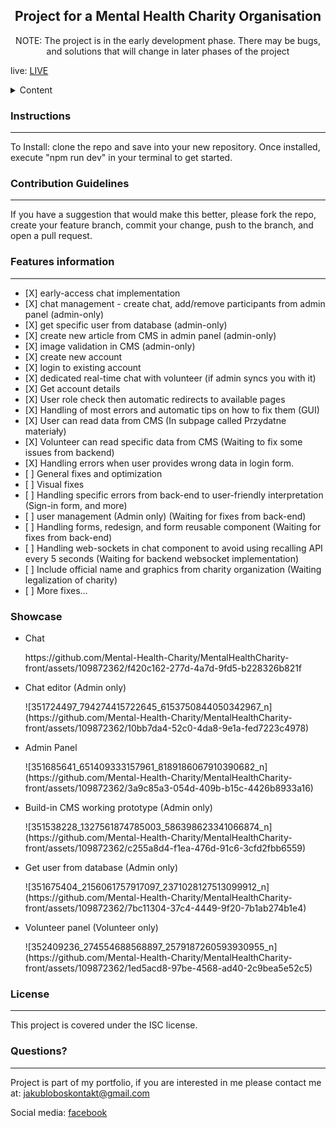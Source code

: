 
  <h2 align="center">Project for a Mental Health Charity Organisation</h2>
  <p align="center">NOTE: The project is in the early development phase. There may be bugs, and solutions that will change in later phases of the project</p>
  <p>live: <a href="https://mentalhealthcharity-front-production.up.railway.app/" target="_blank" rel="noopener">LIVE</a>
  
  <details>
    <summary>Content</summary>
    <ol>
      <li>
        <a href="#instructions">Installation Instructions</a>
      </li>
      <li><a href="#usage">Usage Information</a></li>
      <li><a href="#contributing">Contribution Guidelines</a></li>
      <li><a href="#features">Features list</a></li>
      <li><a href="#questions">Questions, and contact</a></li>
    </ol>
  </details>
  
  <h3 id="instructions">Instructions</h3>
  <hr>
  <p>To Install: clone the repo and save into your new repository. Once installed, execute "npm run dev" in your terminal to get started.</p>
  
  <h3 id="contributing">Contribution Guidelines</h3>
  <hr>
  <p>If you have a suggestion that would make this better, please fork the repo, create your feature branch, commit your change, push to the branch, and open a pull request.</p>
  
  <h3 id="features">Features information</h3>
  <hr>
  <ul>
    <li>[X] early-access chat implementation</li>
    <li>[X] chat management - create chat, add/remove participants from admin panel (admin-only)</li>
    <li>[X] get specific user from database (admin-only)</li>
    <li>[X] create new article from CMS in admin panel (admin-only)</li>
    <li>[X] image validation in CMS (admin-only)</li>
    <li>[X] create new account</li>
    <li>[X] login to existing account</li>
    <li>[X] dedicated real-time chat with volunteer (if admin syncs you with it)</li>
    <li>[X] Get account details</li>
    <li>[X] User role check then automatic redirects to available pages</li>
    <li>[X] Handling of most errors and automatic tips on how to fix them (GUI)</li>
    <li>[X] User can read data from CMS (In subpage called Przydatne materiały)</li>
    <li>[X] Volunteer can read specific data from CMS (Waiting to fix some issues from backend)</li>
    <li>[X] Handling errors when user provides wrong data in login form.</li>
    <li>[ ] General fixes and optimization</li>
    <li>[ ] Visual fixes</li>
    <li>[ ] Handling specific errors from back-end to user-friendly interpretation (Sign-in form, and more)</li>
    <li>[ ] user management (Admin only) (Waiting for fixes from back-end)</li>
    <li>[ ] Handling forms, redesign, and form reusable component (Waiting for fixes from back-end)</li>
    <li>[ ] Handling web-sockets in chat component to avoid using recalling API every 5 seconds (Waiting for backend websocket implementation)</li>
    <li>[ ] Include official name and graphics from charity organization (Waiting legalization of charity)</li>
    <li>[ ] More fixes...</li>
</ul>

<h3>Showcase</h3>
<ul>
  <li>
  <p>Chat</p>
    https://github.com/Mental-Health-Charity/MentalHealthCharity-front/assets/109872362/f420c162-277d-4a7d-9fd5-b228326b821f
  </li>
        <li>
  <p>Chat editor (Admin only)</p>
    ![351724497_794274415722645_6153750844050342967_n](https://github.com/Mental-Health-Charity/MentalHealthCharity-front/assets/109872362/10bb7da4-52c0-4da8-9e1a-fed7223c4978)


  </li>
    <li>
  <p>Admin Panel</p>
    ![351685641_651409333157961_8189186067910390682_n](https://github.com/Mental-Health-Charity/MentalHealthCharity-front/assets/109872362/3a9c85a3-054d-409b-b15c-4426b8933a16)

  </li>
    <li>
  <p>Build-in CMS working prototype (Admin only)</p>
    ![351538228_1327561874785003_586398623341066874_n](https://github.com/Mental-Health-Charity/MentalHealthCharity-front/assets/109872362/c255a8d4-f1ea-476d-91c6-3cfd2fbb6559)
  </li>
      <li>
  <p>Get user from database (Admin only)</p>
    ![351675404_2156061757917097_2371028127513099912_n](https://github.com/Mental-Health-Charity/MentalHealthCharity-front/assets/109872362/7bc11304-37c4-4449-9f20-7b1ab274b1e4)
  </li>
        <li>
  <p>Volunteer panel (Volunteer only)</p>
    ![352409236_274554688568897_2579187260593930955_n](https://github.com/Mental-Health-Charity/MentalHealthCharity-front/assets/109872362/1ed5acd8-97be-4568-ad40-2c9bea5e52c5)

  </li>
</ul>
  
  <h3 id="license">License</h3>
  <hr>
  <p>This project is covered under the ISC license.</p>

  
  <h3 id="questions">Questions?</h3>
  <hr>
  <p>Project is part of my portfolio, if you are interested in me please contact me at: <a href="mailto:jakubloboskontakt@gmail.com">jakubloboskontakt@gmail.com</a></p>
  <p>Social media: <a href="https://www.facebook.com/profile.php?id=100014322582448" target="_blank" rel="noopener">facebook</a></p>
